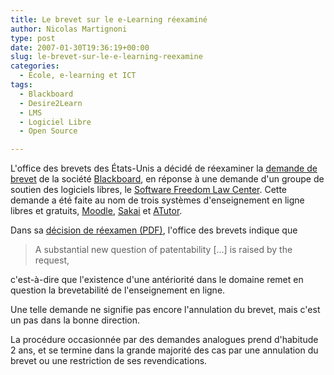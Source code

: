 ```yaml
---
title: Le brevet sur le e-Learning réexaminé
author: Nicolas Martignoni
type: post
date: 2007-01-30T19:36:19+00:00
slug: le-brevet-sur-le-e-learning-reexamine
categories:
  - École, e-learning et ICT
tags:
  - Blackboard
  - Desire2Learn
  - LMS
  - Logiciel Libre
  - Open Source

---
```

L'office des brevets des États-Unis a décidé de réexaminer la [demande de brevet][1] de la société <a title="Blackboard" href="http://www.blackboard.com/">Blackboard</a>, en réponse à une demande d'un groupe de soutien des logiciels libres, le <a href="http://www.softwarefreedom.org/">Software Freedom Law Center</a>. Cette demande a été faite au nom de trois systèmes d'enseignement en ligne libres et gratuits, <a href="http://moodle.org/">Moodle</a>, <a href="http://sakaiproject.org/">Sakai</a> et <a href="http://www.atutor.ca/">ATutor</a>.

Dans sa <a href="http://www.softwarefreedom.org/publications/blackboard_reexam_order.pdf">décision de réexamen (PDF)</a>, l'office des brevets indique que

> A substantial new question of patentability [&#8230;] is raised by the request,

c'est-à-dire que l'existence d'une antériorité dans le domaine remet en question la brevetabilité de l'enseignement en ligne.

Une telle demande ne signifie pas encore l'annulation du brevet, mais c'est un pas dans la bonne direction.

La procédure occasionnée par des demandes analogues prend d'habitude 2 ans, et se termine dans la grande majorité des cas par une annulation du brevet ou une restriction de ses revendications.

 [1]: https://blog.martignoni.net/2006/08/le-brevet-de-blackboard-en-francais/ "Brevet de Blackboard"